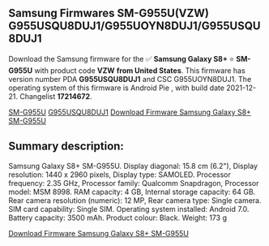 <h2>Samsung Firmwares SM-G955U(VZW) G955USQU8DUJ1/G955UOYN8DUJ1/G955USQU8DUJ1</h2>
Download the Samsung firmware for the ✅ <strong>Samsung Galaxy S8+ </strong> ⭐ <strong>SM-G955U</strong> with product code <strong>VZW</strong> <strong> from United States</strong>. This firmware has version number PDA <strong>G955USQU8DUJ1</strong> and CSC G955UOYN8DUJ1. The operating system of this firmware is Android Pie , with build date 2021-12-21. Changelist <strong>17214672</strong>.

[SM-G955U](https://samfirm.shop/samsung/model/SM-G955U)
[G955USQU8DUJ1](https://samfirm.shop/samsung/pda/G955USQU8DUJ1)
[Download Firmware Samsung Galaxy S8+ SM-G955U](https://samfirm.shop/samsung/firmware/484682)
<h2>Summary description:</h2>
<p>Samsung Galaxy S8+ SM-G955U. Display diagonal: 15.8 cm (6.2"), Display resolution: 1440 x 2960 pixels, Display type: SAMOLED. Processor frequency: 2.35 GHz, Processor family: Qualcomm Snapdragon, Processor model: MSM 8998. RAM capacity: 4 GB, Internal storage capacity: 64 GB. Rear camera resolution (numeric): 12 MP, Rear camera type: Single camera. SIM card capability: Single SIM. Operating system installed: Android 7.0. Battery capacity: 3500 mAh. Product colour: Black. Weight: 173 g</p>


[Download Firmware Samsung Galaxy S8+ SM-G955U](https://samfirm.shop/samsung/firmware/484682)
